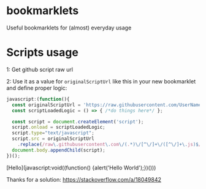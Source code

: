 # bookmarklets
Useful bookmarklets for (almost) everyday usage

# Scripts usage
1: Get github script raw url

2: Use it as a value for `originalScriptUrl` like this in your new bookmarklet and define proper logic:

```javascript
javascript:(function(){
  const originalScriptUrl = 'https://raw.githubusercontent.com/UserName/ProjectName/BranchName/script.js';
  const scriptLoadedLogic = () => { /*do things here*/ };

  const script = document.createElement('script');
  script.onload = scriptLoadedLogic;
  script.type="text/javascript";
  script.src = originalScriptUrl
    .replace(/raw\.githubusercontent\.com\/(.*)\/[^\/]+\/([^\/]+\.js)$/, 'cdn.jsdelivr.net/gh/$1@latest/$2');
  document.body.appendChild(script);
})();
```

[Hello](javascript:void((function() {alert('Hello World');})()))

Thanks for a solution: https://stackoverflow.com/a/18049842
